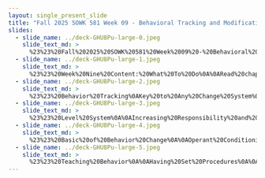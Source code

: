 ```yaml
---
layout: single_present_slide
title: "Fall 2025 SOWK 581 Week 09 - Behavioral Tracking and Modification"
slides:
  - slide_name: ../deck-GHU8Pu-large-0.jpeg
    slide_text_md: >
      %23%23%20Fall%202025%20SOWK%20581%20Week%2009%20-%20Behavioral%20Tracking%20and%20Modification%0A%0Atitle:%20Fall%202025%20SOWK%20581%20Week%2009%20-%20Behavioral%20Tracking%20and%20Modification%20%20%0Adate:%202025-10-20%2023:51:33%20%20%0Alocation:%20Heritage%20University%20%20%0Atags:%20%20%0A%20%20-%20Heritage%20University%20%20%0A%20%20-%20MSW%20Program%20%20%0A%20%20-%20SOWK%20581%20%20%0Apresentation_video:%20%3E%20%20%0A%20%20%5BFall%202025%20SOWK%20581%20Week%2009%5D(%22https://heritage.hosted.panopto.com/Panopto/Pages/Embed.aspx%3Fid%3Dfad47211-717d-4b4f-bf6c-b37d0072080c%26autoplay%3Dfalse%26offerviewer%3Dtrue%26showtitle%3Dtrue%26showbrand%3Dtrue%26captions%3Dfalse%26interactivity%3Dall%22)%20%20%0Adescription:%20%3E%0A%0AWeek%2010%20is%20asynchronous.%20You%20will%20engage%20in%20content%20regarding%20behavioral%20therapy.%20There%20are%20forums%20for%20you%20to%20reflect%20on%20the%20content,%20discuss%20single%20system%20design%20tracking,%20DBT,%20examples%20of%20engaging%20in%20behavioral%20modification,%20and%20evidence-based%20practices.%20In%20my%20lecture%20video%20I%20share%20about%20tracking%20and%20changing%20behavior%20with%20an%20example%20of%20what%20we%20did%20my%20EBD%20classroom.%0A%0ALearning%20objectives%20this%20week%20include%0A%0A-%20Understand%20strategies%20for%20tracking%20and%20modifying%20behavior%0A-%20Reflect%20on%20intervention%20strategies%20and%20the%20application%20of%20behavioral%20therapy%20principles%20in%20clinical%20practice%0A-%20Identify%20some%20of%20the%20common%20behavior%20therapy%20intervention%20techniques%0A-%20Analyze%20DBT%20techniques%20and%20their%20practical%20application%20in%20clinical%20practice.%0A-%20Applying%20theoretical%20behavior%20therapy%20to%20real-world%20clinical%20situations,%20encouraging%20critical%20thinking%20and%20practical%20problem-solving%0A-%20Apply%20evidence-based%20interventions%20to%20manage%20challenging%20behaviors%20in%20educational%20settings%0A-%20Complete%20documentation%20related%20to%20a%20psychosocial%20assessment%0A%0A%0A
  - slide_name: ../deck-GHU8Pu-large-1.jpeg
    slide_text_md: >
      %23%23%20Week%20Nine%20Content:%20What%20To%20Do%0A%0ARead%20chapter%208%20and%20take%20quiz%20and%20engage%20with%20the%20resources%20shared%20(behavior%20modification,%20DBT%20skills,%20single%20system%20design%20resources)%0A%0AMake%206%20Replies%20Across%0A-%20Chapter%2008%20Reflection%20Questions%0A-%20Single%20System%20Design%20Tracking%0A-%20Findings%20and%20Thoughts%20About%20DBT%20Skills%0A-%20Behavioral%20Therapy%20and%20Application%20Example%0A-%20Exploring%20Practice%20Guide%20in%20Challenging%20Behaviors%0A%0ASubmit%20biopsychosocial%20assessment%0A%0A%0A
  - slide_name: ../deck-GHU8Pu-large-2.jpeg
    slide_text_md: >
      %23%23%20Behavior%20Tracking%0AKey%20to%20Any%20Change%20System%0A%0A
  - slide_name: ../deck-GHU8Pu-large-3.jpeg
    slide_text_md: >
      %23%23%20Level%20System%0A%0AIncreasing%20Responsibility%20and%20Privileges%0A%0A-%20Starts%20easier%20and%20moves%20quicker%20though%20initial%20stages%0A-%20Becomes%20increasingly%20more%20challenging%0A%0A
  - slide_name: ../deck-GHU8Pu-large-4.jpeg
    slide_text_md: >
      %23%23%20Basic%20of%20Behavior%20Change%0A%0AOperant%20Conditioning%0A%0A
  - slide_name: ../deck-GHU8Pu-large-5.jpeg
    slide_text_md: >
      %23%23%20Teaching%20Behavior%0A%0AHaving%20Set%20Procedures%0A%0A%3E%20Lots%20of%20ways%20to%20teach%20social%20skills%20and%20couching%20to%20new%20behavior,%20but%20an%20vital%20aspect%20of%20any%20behavioral%20modification%20system%0A
---
```

